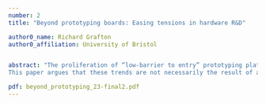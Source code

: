 ```yaml
---
number: 2
title: "Beyond prototyping boards: Easing tensions in hardware R&D"

author0_name: Richard Grafton
author0_affiliation: University of Bristol


abstract: "The proliferation of “low-barrier to entry” prototyping platforms in the last decade has enabled a wide range of individuals to unlock creative ideas and turn them into interactive devices which sense, actuate and communicate in surprisingly novel ways. However, the potential of these ideas and devices are often limited by practical barriers resulting in creative projects stalling or being abandoned altogether.
This paper argues that these trends are not necessarily the result of a lack “novel” development boards but caused by practical issues stemming from the inherent tensions in hardware R&D and the hidden barriers of PCB design & manufacture. As such this paper presents ‘MEMA’: an expandable technology stack which takes the lessons learned from experiences of hardware prototyping and attempts to ease some of the tensions inherent in hardware R&D."

pdf: beyond_prototyping_23-final2.pdf
---
```

